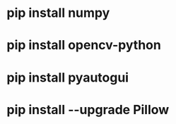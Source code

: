 # pip install numpy 
# pip install opencv-python 
# pip install pyautogui 
# pip install --upgrade Pillow 
